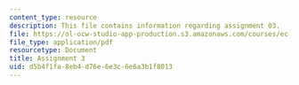 ```yaml
---
content_type: resource
description: This file contains information regarding assignment 03.
file: https://ol-ocw-studio-app-production.s3.amazonaws.com/courses/ec-050-recreate-experiments-from-history-inform-the-future-from-the-past-galileo-january-iap-2010/d5b4f1fa8eb4d76e6e3c6e6a3b1f8013_MITEC_050IAP10_assn03.pdf
file_type: application/pdf
resourcetype: Document
title: Assignment 3
uid: d5b4f1fa-8eb4-d76e-6e3c-6e6a3b1f8013
---
```

